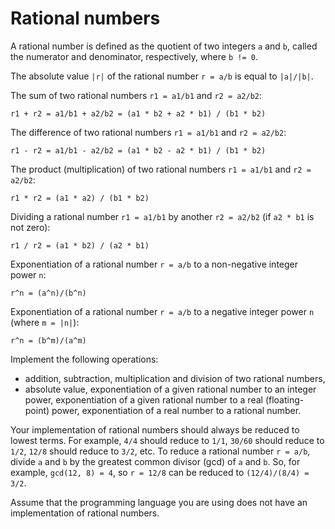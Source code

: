 # Rational numbers

A rational number is defined as the quotient of two integers `a` and `b`, called the numerator and denominator, respectively, where `b != 0`.

The absolute value `|r|` of the rational number `r = a/b` is equal to `|a|/|b|`.

The sum of two rational numbers `r1 = a1/b1` and `r2 = a2/b2`:

```plain
r1 + r2 = a1/b1 + a2/b2 = (a1 * b2 + a2 * b1) / (b1 * b2)
```

The difference of two rational numbers `r1 = a1/b1` and `r2 = a2/b2`:

```plain
r1 - r2 = a1/b1 - a2/b2 = (a1 * b2 - a2 * b1) / (b1 * b2)
```

The product (multiplication) of two rational numbers `r1 = a1/b1` and `r2 = a2/b2`:

```plain
r1 * r2 = (a1 * a2) / (b1 * b2)
```

Dividing a rational number `r1 = a1/b1` by another `r2 = a2/b2` (if `a2 * b1` is not zero):

```plain
r1 / r2 = (a1 * b2) / (a2 * b1)
```

Exponentiation of a rational number `r = a/b` to a non-negative integer power `n`:

```plain
r^n = (a^n)/(b^n)
```

Exponentiation of a rational number `r = a/b` to a negative integer power `n` (where `m = |n|`):

```plain
r^n = (b^m)/(a^m)
```

Implement the following operations:

- addition, subtraction, multiplication and division of two rational numbers,
- absolute value, exponentiation of a given rational number to an integer power, exponentiation of a given rational number to a real (floating-point) power, exponentiation of a real number to a rational number.

Your implementation of rational numbers should always be reduced to lowest terms. For example, `4/4` should reduce to `1/1`, `30/60` should reduce to `1/2`, `12/8` should reduce to `3/2`, etc. To reduce a rational number `r = a/b`, divide `a` and `b` by the greatest common divisor (gcd) of `a` and `b`. So, for example, `gcd(12, 8) = 4`, so `r = 12/8` can be reduced to `(12/4)/(8/4) = 3/2`.

Assume that the programming language you are using does not have an implementation of rational numbers.
